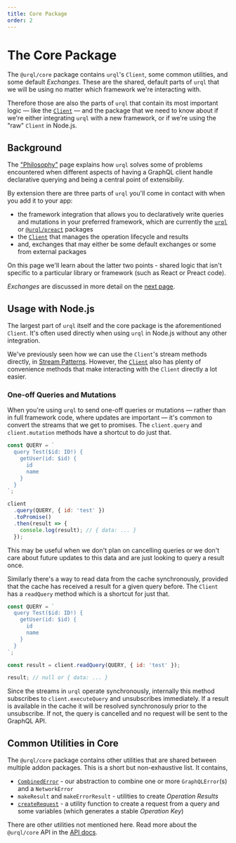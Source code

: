 ```yaml
---
title: Core Package
order: 2
---
```


# The Core Package

The `@urql/core` package contains `urql`'s `Client`, some common utilities, and some default
_Exchanges_. These are the shared, default parts of `urql` that we will be using no matter which
framework we're interacting with.

Therefore those are also the parts of `urql` that contain its most important logic — like the
[`Client`](../api/core.md#client) — and the package that we need to know about if we're either integrating `urql` with a new
framework, or if we're using the "raw" `Client` in Node.js.

## Background

The ["Philosophy"](./philosophy.md) page explains how `urql` solves some of problems encountered when different aspects
of having a GraphQL client handle declarative querying and being a central point of extensibiliy.

By extension there are three parts of `urql` you'll come in contact with when you add it to your
app:

- the framework integration that allows you to declaratively write queries and mutations in your
  preferred framework, which are currently the [`urql`](../api/urql.md) or
  [`@urql/preact`](../api/preact.md) packages
- the [`Client`](../api/core.md#client) that manages the operation lifecycle and results
- and, exchanges that may either be some default exchanges or some from external packages

On this page we'll learn about the latter two points - shared logic that isn't specific to
a particular library or framework (such as React or Preact code).

_Exchanges_ are discussed in more detail on the [next page](./exchanges.md).

## Usage with Node.js

The largest part of `urql` itself and the core package is the aforementioned `Client`. It's often
used directly when using `urql` in Node.js without any other integration.

We've previously seen how we can use the `Client`'s stream methods directly, in [Stream
Patterns](./stream-patterns.md). However, the [`Client`](../api/core.md#client) also has plenty of
convenience methods that make interacting with the `Client` directly a lot easier.

### One-off Queries and Mutations

When you're using `urql` to send one-off queries or mutations — rather than in full framework code,
where updates are important — it's common to convert the streams that we get to promises. The
`client.query` and `client.mutation` methods have a shortcut to do just that.

```js
const QUERY = `
  query Test($id: ID!) {
    getUser(id: $id) {
      id
      name
    }
  }
`;

client
  .query(QUERY, { id: 'test' })
  .toPromise()
  .then(result => {
    console.log(result); // { data: ... }
  });
```

This may be useful when we don't plan on cancelling queries or we don't care about future updates to
this data and are just looking to query a result once.

Similarly there's a way to read data from the cache synchronously, provided that the cache has
received a result for a given query before. The `Client` has a `readQuery` method which is a
shortcut for just that.

```js
const QUERY = `
  query Test($id: ID!) {
    getUser(id: $id) {
      id
      name
    }
  }
`;

const result = client.readQuery(QUERY, { id: 'test' });

result; // null or { data: ... }
```

Since the streams in `urql` operate synchronously, internally this method subscribes to
`client.executeQuery` and unsubscribes immediately. If a result is available in the cache it will be
resolved synchronosuly prior to the unsubscribe. If not, the query is cancelled and no request will be sent to the GraphQL API.

## Common Utilities in Core

The `@urql/core` package contains other utilities that are shared between multiple addon packages.
This is a short but non-exhaustive list. It contains,

- [`CombinedError`](../api/core.md#combinederror) - our abstraction to combine one or more `GraphQLError`(s) and a `NetworkError`
- `makeResult` and `makeErrorResult` - utilities to create _Operation Results_
- [`createRequest`](../api/core.md#createrequest) - a utility function to create a request from a query and some variables (which
  generates a stable _Operation Key_)

There are other utilities not mentioned here. Read more about the `@urql/core` API in the [API docs](../api/core.md).
